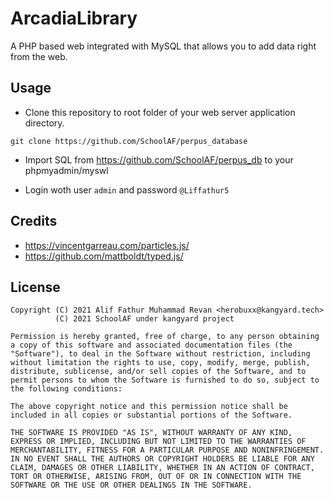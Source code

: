 # ArcadiaLibrary

A PHP based web integrated with MySQL that allows you to add data right from the web.

## Usage

- Clone this repository to root folder of your web server application directory.
```
git clone https://github.com/SchoolAF/perpus_database
```

- Import SQL from https://github.com/SchoolAF/perpus_db to your phpmyadmin/myswl

- Login woth user ```admin``` and password ```@Liffathur5```

## Credits

- https://vincentgarreau.com/particles.js/
- https://github.com/mattboldt/typed.js/

## License
```
Copyright (C) 2021 Alif Fathur Muhammad Revan <herobuxx@kangyard.tech>
          (C) 2021 SchoolAF under kangyard project

Permission is hereby granted, free of charge, to any person obtaining a copy of this software and associated documentation files (the "Software"), to deal in the Software without restriction, including without limitation the rights to use, copy, modify, merge, publish, distribute, sublicense, and/or sell copies of the Software, and to permit persons to whom the Software is furnished to do so, subject to the following conditions:

The above copyright notice and this permission notice shall be included in all copies or substantial portions of the Software.

THE SOFTWARE IS PROVIDED "AS IS", WITHOUT WARRANTY OF ANY KIND, EXPRESS OR IMPLIED, INCLUDING BUT NOT LIMITED TO THE WARRANTIES OF MERCHANTABILITY, FITNESS FOR A PARTICULAR PURPOSE AND NONINFRINGEMENT. IN NO EVENT SHALL THE AUTHORS OR COPYRIGHT HOLDERS BE LIABLE FOR ANY CLAIM, DAMAGES OR OTHER LIABILITY, WHETHER IN AN ACTION OF CONTRACT, TORT OR OTHERWISE, ARISING FROM, OUT OF OR IN CONNECTION WITH THE SOFTWARE OR THE USE OR OTHER DEALINGS IN THE SOFTWARE.
```